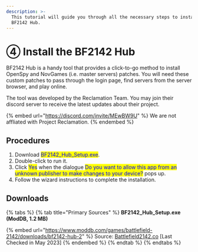 ```yaml
---
description: >-
  This tutorial will guide you through all the necessary steps to install the
  BF2142 Hub.
---
```


# ④ Install the ​BF2142 Hub

BF2142 Hub is a handy tool that provides a click-to-go method to install OpenSpy and NovGames (i.e. master servers) patches. You will need these custom patches to pass through the login page, find servers from the server browser, and play online.&#x20;

The tool was developed by the Reclamation Team. You may join their discord server to receive the latest updates about their project.

{% embed url="https://discord.com/invite/MEwBW9U" %}
We are not affliated with Project Reclamation.
{% endembed %}

## Procedures

1. Download <mark style="color:blue;">BF2142\_Hub\_Setup.exe</mark>.
2. Double-click to run it.
3. Click <mark style="color:blue;">Yes</mark> when the dialogue <mark style="color:blue;">Do you want to allow this app from an unknown publisher to make changes to your device?</mark> pops up.
4. Follow the wizard instructions to complete the installation.

## Downloads

{% tabs %}
{% tab title="Primary Sources" %}
**BF2142\_Hub\_Setup.exe (ModDB, 1.2 MB)**

{% embed url="https://www.moddb.com/games/battlefield-2142/downloads/bf2142-hub-2" %}
Source: [Battlefield2142.co](https://battlefield2142.co/) \[Last Checked in May 2023]
{% endembed %}
{% endtab %}
{% endtabs %}
